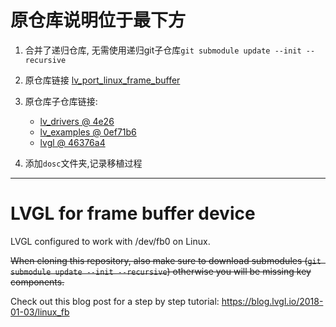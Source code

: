 # 原仓库说明位于最下方

1. 合并了递归仓库, 无需使用递归git子仓库`git submodule update --init --recursive`

2. 原仓库链接 [lv_port_linux_frame_buffer](https://github.com/lvgl/lv_port_linux_frame_buffer)

3. 原仓库子仓库链接:

    - [lv_drivers @ 4e26](https://github.com/littlevgl/lv_drivers/tree/4e26c37e7ba7518c4f48cabf31c53aeeace35b7d)
    - [lv_examples @ 0ef71b6](https://github.com/littlevgl/lv_examples/tree/0ef71b6a5efd4a4a8050e3b4b16f203480abc383)
    - [lvgl @ 46376a4](https://github.com/littlevgl/lvgl/tree/46376a4a1181b3d8b2eb943887c060b54afbf4f0)

4. 添加`dosc`文件夹,记录移植过程

----

# LVGL for frame buffer device

LVGL configured to work with /dev/fb0 on Linux.

~~When cloning this repository, also make sure to download submodules (`git submodule update --init --recursive`) otherwise you will be missing key components.~~

Check out this blog post for a step by step tutorial:
https://blog.lvgl.io/2018-01-03/linux_fb
